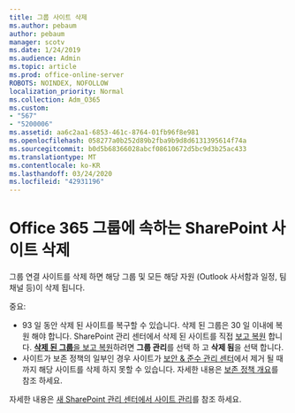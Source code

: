 ```yaml
---
title: 그룹 사이트 삭제
ms.author: pebaum
author: pebaum
manager: scotv
ms.date: 1/24/2019
ms.audience: Admin
ms.topic: article
ms.prod: office-online-server
ROBOTS: NOINDEX, NOFOLLOW
localization_priority: Normal
ms.collection: Adm_O365
ms.custom:
- "567"
- "5200006"
ms.assetid: aa6c2aa1-6853-461c-8764-01fb96f8e981
ms.openlocfilehash: 058277a0b252d89b2fba9b9d8d6131395614f74a
ms.sourcegitcommit: b0d5b68366028abcf08610672d5bc9d3b25ac433
ms.translationtype: MT
ms.contentlocale: ko-KR
ms.lasthandoff: 03/24/2020
ms.locfileid: "42931196"
---
```

# <a name="delete-a-sharepoint-site-that-belongs-to-an-office-365-group"></a>Office 365 그룹에 속하는 SharePoint 사이트 삭제

그룹 연결 사이트를 삭제 하면 해당 그룹 및 모든 해당 자원 (Outlook 사서함과 일정, 팀 채널 등)이 삭제 됩니다.
  
중요:

- 93 일 동안 삭제 된 사이트를 복구할 수 있습니다. 삭제 된 그룹은 30 일 이내에 복원 해야 합니다. SharePoint 관리 센터에서 삭제 된 사이트를 직접 [보고 복원](https://admin.microsoft.com/sharepoint?page=recyclebin&modern=true) 합니다. [ **삭제 된 그룹**을 보고 복원](https://outlook.office.com/people/group/deleted)하려면 **그룹 관리**를 선택 하 고 **삭제 됨**을 선택 합니다.
- 사이트가 보존 정책의 일부인 경우 사이트가 [보안 & 준수 관리 센터](https://protection.office.com/?rfr=AdminCenter#/retention)에서 제거 될 때까지 해당 사이트를 삭제 하지 못할 수 있습니다. 자세한 내용은 [보존 정책 개요](https://docs.microsoft.com/office365/securitycompliance/retention-policies#content-in-onedrive-accounts-and-sharepoint-sites)를 참조 하세요.
  
자세한 내용은 [새 SharePoint 관리 센터에서 사이트 관리](https://docs.microsoft.com/sharepoint/manage-sites-in-new-admin-center)를 참조 하세요.
